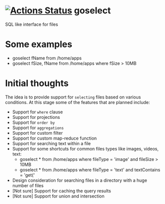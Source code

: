 # [![Actions Status](https://github.com/SarthakMakhija/goselect/workflows/GoSelectCI/badge.svg)](https://github.com/SarthakMakhija/goselect/actions) goselect
SQL like interface for files


# Some examples
- goselect fName from /home/apps
- goselect fSize, fName from /home/apps where fSize > 10MB

# Initial thoughts

The idea is to provide support for `selecting` files based on various conditions. At this stage some of the features that are planned include:
- Support for `where` clause
- Support for projections
- Support for `order by`
- Support for `aggregations`
- Support for custom filter
- Support for custom map-reduce function
- Support for searching text within a file
- Support for some shortcuts for common files types like images, videos, text:
  - goselect * from /home/apps where fileType = 'image' and fileSize > 10MB
  - goselect * from /home/apps where fileType = 'text' and textContains = 'get('
- Design consideration for searching files in a directory with a huge number of files
- [Not sure] Support for caching the query results
- [Not sure] Support for union and intersection

